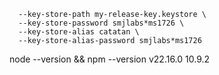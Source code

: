 ```ns build android --release \
  --key-store-path my-release-key.keystore \
  --key-store-password smjlabs*ms1726 \
  --key-store-alias catatan \
  --key-store-alias-password smjlabs*ms1726
```

 node --version && npm --version
v22.16.0
10.9.2
